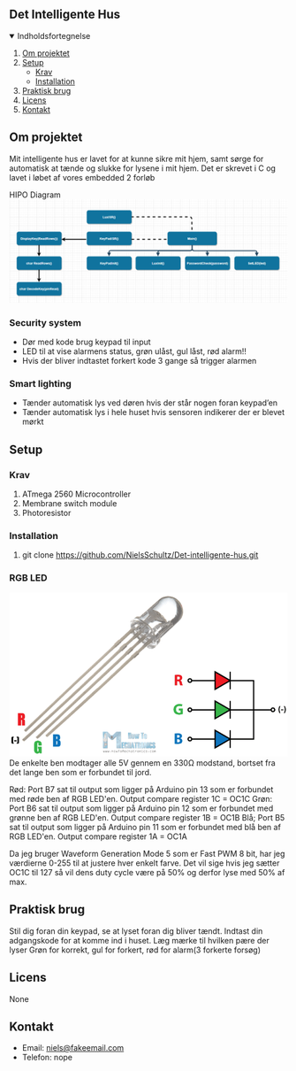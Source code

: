## Det Intelligente Hus

<!-- Indholdsfortegnelse -->
<details open="open">
  <summary>Indholdsfortegnelse</summary>
  <ol>
    <li>
      <a href="#om-projektet">Om projektet</a>
    </li>
    <li>
      <a href="#setup">Setup</a>
      <ul>
        <li><a href="#krav">Krav</a></li>
        <li><a href="#installation">Installation</a></li>
      </ul>
    </li>
    <li><a href="#praktisk-brug">Praktisk brug</a></li>
    <li><a href="#licens">Licens</a></li>
    <li><a href="#kontakt">Kontakt</a></li>
  </ol>
</details>

<!-- Om projektet -->
## Om projektet
Mit intelligente hus er lavet for at kunne sikre mit hjem, samt sørge for automatisk at tænde og slukke for lysene i mit hjem.
Det er skrevet i C og lavet i løbet af vores embedded 2 forløb

HIPO Diagram
![Screenshot](DIHHIPO.png)


### Security system
  - Dør med kode brug keypad til input 
  - LED til at vise alarmens status, grøn ulåst, gul låst, rød alarm!!
  - Hvis der bliver indtastet forkert kode 3 gange så trigger alarmen

### Smart lighting
 - Tænder automatisk lys ved døren hvis der står nogen foran keypad’en
 - Tænder automatisk lys i hele huset hvis sensoren indikerer der er blevet mørkt

## Setup

### Krav

1.  ATmega 2560 Microcontroller
2.  Membrane switch module
3.  Photoresistor

### Installation

1.  git clone https://github.com/NielsSchultz/Det-intelligente-hus.git

### RGB LED
![Screenshot](RGB-LED.png)
De enkelte ben modtager alle 5V gennem en 330Ω modstand, bortset fra det lange ben som er forbundet til jord.

Rød:
Port B7 sat til output som ligger på Arduino pin 13 som er forbundet med røde ben af RGB LED'en. 
Output compare register 1C = OC1C
Grøn:
Port B6 sat til output som ligger på Arduino pin 12 som er forbundet med grønne ben af RGB LED'en. 
Output compare register 1B = OC1B
Blå;
Port B5 sat til output som ligger på Arduino pin 11 som er forbundet med blå ben af RGB LED'en. 
Output compare register 1A = OC1A

Da jeg bruger Waveform Generation Mode 5 som er Fast PWM 8 bit, har jeg værdierne 0-255 til at justere hver enkelt farve.
Det vil sige hvis jeg sætter OC1C til 127 så vil dens duty cycle være på 50% og derfor lyse med 50% af max.

## Praktisk brug

Stil dig foran din keypad, se at lyset foran dig bliver tændt.
Indtast din adgangskode for at komme ind i huset. Læg mærke til hvilken pære der lyser
Grøn for korrekt, gul for forkert, rød for alarm(3 forkerte forsøg)

## Licens

None

## Kontakt

- Email: niels@fakeemail.com
- Telefon: nope
